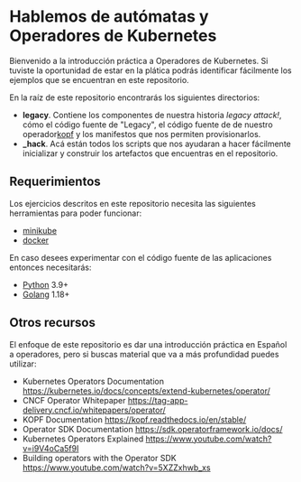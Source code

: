 # Hablemos de autómatas y Operadores de Kubernetes

Bienvenido a la introducción práctica a Operadores de Kubernetes. Si tuviste la
oportunidad de estar en la plática podrás identificar fácilmente los ejemplos
que se encuentran en este repositorio.

En la raíz de este repositorio encontrarás los siguientes directorios:

- **legacy**. Contiene los componentes de nuestra historia *legacy attack!*,
  cómo el código fuente de "Legacy", el código fuente de de nuestro
  operador[kopf](https://github.com/nolar/kopf) y los manifestos que nos
  permiten provisionarlos.
- **\_hack**. Acá están todos los scripts que nos ayudaran a hacer fácilmente
  inicializar y construir los artefactos que encuentras en el repositorio.

## Requerimientos

Los ejercicios descritos en este repositorio necesita las siguientes
herramientas para poder funcionar:

- [minikube](https://minikube.sigs.k8s.io/docs/start/)
- [docker](https://www.docker.com/products/docker-desktop/)

En caso desees experimentar con el código fuente de las aplicaciones entonces necesitarás:

- [Python](https://www.python.org/downloads/) 3.9+
- [Golang](https://go.dev/doc/install) 1.18+

## Otros recursos

El enfoque de este repositorio es dar una introducción práctica en Español a
operadores, pero si buscas material que va a más profundidad puedes utilizar:

- Kubernetes Operators Documentation <https://kubernetes.io/docs/concepts/extend-kubernetes/operator/>
- CNCF Operator Whitepaper <https://tag-app-delivery.cncf.io/whitepapers/operator/>
- KOPF Documentation <https://kopf.readthedocs.io/en/stable/>
- Operator SDK Documentation <https://sdk.operatorframework.io/docs/>
- Kubernetes Operators Explained <https://www.youtube.com/watch?v=i9V4oCa5f9I>
- Building operators with the Operator SDK <https://www.youtube.com/watch?v=5XZZxhwb_xs>
